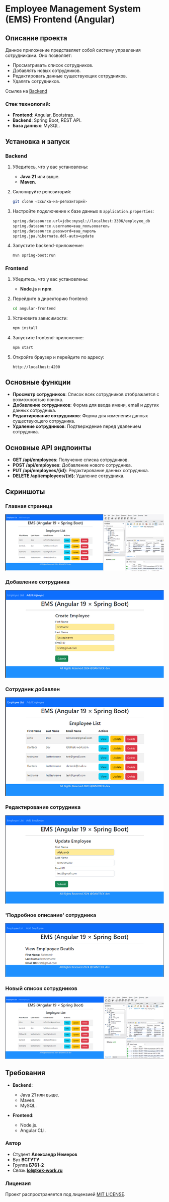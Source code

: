 # Employee Management System (EMS) Frontend (Angular)

## Описание проекта

Данное приложение представляет собой систему управления сотрудниками. Оно позволяет:
- Просматривать список сотрудников.
- Добавлять новых сотрудников.
- Редактировать данные существующих сотрудников.
- Удалять сотрудников.

Ссылка на [Backend](https://github.com/DANTECK-dev/EMS_Backend_SpringBoot)

### Стек технологий:
- **Frontend**: Angular, Bootstrap.
- **Backend**: Spring Boot, REST API.
- **База данных**: MySQL.

## Установка и запуск

### Backend

1. Убедитесь, что у вас установлены:
   - **Java 21** или выше.
   - **Maven**.

2. Склонируйте репозиторий:
   ```bash
   git clone <ссылка-на-репозиторий>
   ```

3. Настройте подключение к базе данных в `application.properties`:
   ```properties
   spring.datasource.url=jdbc:mysql://localhost:3306/employee_db
   spring.datasource.username=ваш_пользователь
   spring.datasource.password=ваш_пароль
   spring.jpa.hibernate.ddl-auto=update
   ```

4. Запустите backend-приложение:
   ```bash
   mvn spring-boot:run
   ```

### Frontend

1. Убедитесь, что у вас установлены:
   - **Node.js** и **npm**.

2. Перейдите в директорию frontend:
   ```bash
   cd angular-frontend
   ```

3. Установите зависимости:
   ```bash
   npm install
   ```

4. Запустите frontend-приложение:
   ```bash
   npm start
   ```

5. Откройте браузер и перейдите по адресу:
   ```
   http://localhost:4200
   ```

## Основные функции

- **Просмотр сотрудников**: Список всех сотрудников отображается с возможностью поиска.
- **Добавление сотрудников**: Форма для ввода имени, email и других данных сотрудника.
- **Редактирование сотрудников**: Форма для изменения данных существующего сотрудника.
- **Удаление сотрудников**: Подтверждение перед удалением сотрудника.

## Основные API эндпоинты

- **GET /api/employees**: Получение списка сотрудников.
- **POST /api/employees**: Добавление нового сотрудника.
- **PUT /api/employees/{id}**: Редактирование данных сотрудника.
- **DELETE /api/employees/{id}**: Удаление сотрудника.

## Скриншоты
### Главная страница
![Главная страница](screenshots/home.png)

### Добавление сотрудника
![Добавление сотрудника](screenshots/add.png)

### Сотрудник добавлен
![Добавление сотрудника](screenshots/added.png)

### Редактирование сотрудника
![Редактирование сотрудника](screenshots/update.png)

### 'Подробное описание' сотрудника
![Редактирование сотрудника](screenshots/view.png)

### Новый список сотрудников
![Редактирование сотрудника](screenshots/new_view.png)

## Требования

- **Backend**:
  - Java 21 или выше.
  - Maven.
  - MySQL.

- **Frontend**:
  - Node.js.
  - Angular CLI.

### Автор
- Cтудент **Александр Немеров**
- Вуз **ВСГУТУ**
- Группа **Б761-2**
- Связь **lol@kek-work.ru**

### Лицензия
Проект распространяется под лицензией [MIT LICENSE](LICENSE).
